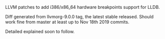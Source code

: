 LLVM patches to add i386/x86_64 hardware breakpoints support for LLDB.

Diff generated from llvmorg-9.0.0 tag, the latest stable released.
Should work fine from master at least up to Nov 18th 2019 commits.

Detailed explained soon to follow.

